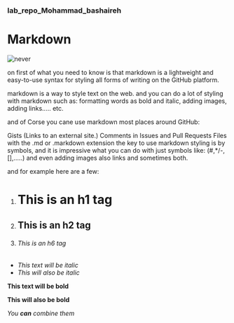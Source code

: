 ### lab_repo_Mohammad_bashaireh

# Markdown

![never](https://upload.wikimedia.org/wikipedia/commons/thumb/4/48/Markdown-mark.svg/1200px-Markdown-mark.svg.png)

on first of what you need to know is that markdown is a lightweight and easy-to-use syntax for styling all forms of writing on the GitHub platform.

markdown is a way to style text on the web. and you can do a lot of styling with markdown such as: formatting words as bold and italic, adding images, adding links..... etc.

and of Corse you cane use markdown most places around GitHub:

Gists (Links to an external site.)
Comments in Issues and Pull Requests
Files with the .md or .markdown extension
the key to use markdown styling is by symbols, and it is impressive what you can do with just symbols like: (#,*/-,[],.....) and even adding images also links and sometimes both.

and for example here are a few:

1. # This is an h1 tag
2. ## This is an h2 tag
3. ###### This is an h6 tag
  
  * *This text will be italic* 
* _This will also be italic_

**This text will be bold**

__This will also be bold__

_You **can** combine them_





